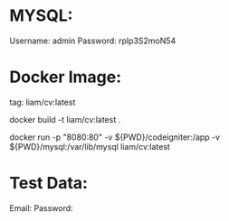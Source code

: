 # MYSQL:
Username: admin
Password: rplp3S2moN54

# Docker Image:
tag: liam/cv:latest

docker build -t liam/cv:latest .

docker run -p "8080:80" -v ${PWD}/codeigniter:/app -v ${PWD}/mysql:/var/lib/mysql liam/cv:latest

# Test Data:
Email:						Password:
